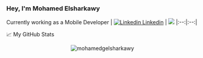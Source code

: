 ### Hey, I'm Mohamed Elsharkawy 

Currently working as a Mobile Developer
| [![Linkedin](https://i.stack.imgur.com/gVE0j.png) Linkedin](https://www.linkedin.com/mohamedgelsharkawy) | ![](https://visitor-badge.glitch.me/badge?page_id=mohamedgelsharkawy.mohamedgelsharkawy)
|:--:|:--:|


📈 My GitHub Stats

<p align="center"> <img src="https://github-readme-stats.vercel.app/api?username=mohamedgelsharkawy&show_icons=true&theme=gotham" alt="mohamedgelsharkawy" />
